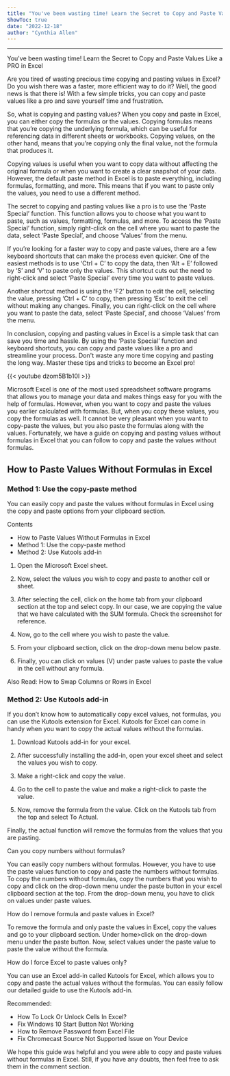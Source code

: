 ```yaml
---
title: "You've been wasting time! Learn the Secret to Copy and Paste Values Like a PRO in Excel"
ShowToc: true 
date: "2022-12-18"
author: "Cynthia Allen"
---
```

*****
You've been wasting time! Learn the Secret to Copy and Paste Values Like a PRO in Excel

Are you tired of wasting precious time copying and pasting values in Excel? Do you wish there was a faster, more efficient way to do it? Well, the good news is that there is! With a few simple tricks, you can copy and paste values like a pro and save yourself time and frustration. 

So, what is copying and pasting values? When you copy and paste in Excel, you can either copy the formulas or the values. Copying formulas means that you’re copying the underlying formula, which can be useful for referencing data in different sheets or workbooks. Copying values, on the other hand, means that you’re copying only the final value, not the formula that produces it. 

Copying values is useful when you want to copy data without affecting the original formula or when you want to create a clear snapshot of your data. However, the default paste method in Excel is to paste everything, including formulas, formatting, and more. This means that if you want to paste only the values, you need to use a different method. 

The secret to copying and pasting values like a pro is to use the ‘Paste Special’ function. This function allows you to choose what you want to paste, such as values, formatting, formulas, and more. To access the ‘Paste Special’ function, simply right-click on the cell where you want to paste the data, select ‘Paste Special’, and choose ‘Values’ from the menu. 

If you’re looking for a faster way to copy and paste values, there are a few keyboard shortcuts that can make the process even quicker. One of the easiest methods is to use ‘Ctrl + C’ to copy the data, then ‘Alt + E’ followed by ‘S’ and ‘V’ to paste only the values. This shortcut cuts out the need to right-click and select ‘Paste Special’ every time you want to paste values. 

Another shortcut method is using the ‘F2’ button to edit the cell, selecting the value, pressing ‘Ctrl + C’ to copy, then pressing ‘Esc’ to exit the cell without making any changes. Finally, you can right-click on the cell where you want to paste the data, select ‘Paste Special’, and choose ‘Values’ from the menu. 

In conclusion, copying and pasting values in Excel is a simple task that can save you time and hassle. By using the ‘Paste Special’ function and keyboard shortcuts, you can copy and paste values like a pro and streamline your process. Don't waste any more time copying and pasting the long way. Master these tips and tricks to become an Excel pro!

{{< youtube dzom5B1b10I >}} 



Microsoft Excel is one of the most used spreadsheet software programs that allows you to manage your data and makes things easy for you with the help of formulas. However, when you want to copy and paste the values you earlier calculated with formulas. But, when you copy these values, you copy the formulas as well. It cannot be very pleasant when you want to copy-paste the values, but you also paste the formulas along with the values. Fortunately, we have a guide on copying and pasting values without formulas in Excel that you can follow to copy and paste the values without formulas.
 

 
## How to Paste Values Without Formulas in Excel
 
### Method 1: Use the copy-paste method
 
You can easily copy and paste the values without formulas in Excel using the copy and paste options from your clipboard section.
 
Contents
 
- How to Paste Values Without Formulas in Excel
 - Method 1: Use the copy-paste method
 - Method 2: Use Kutools add-in

 
1. Open the Microsoft Excel sheet.
 
2. Now, select the values you wish to copy and paste to another cell or sheet.
 
3. After selecting the cell, click on the home tab from your clipboard section at the top and select copy. In our case, we are copying the value that we have calculated with the SUM formula. Check the screenshot for reference.
 
4. Now, go to the cell where you wish to paste the value.
 
5. From your clipboard section, click on the drop-down menu below paste.
 
6. Finally, you can click on values (V) under paste values to paste the value in the cell without any formula.
 
Also Read: How to Swap Columns or Rows in Excel
 
### Method 2: Use Kutools add-in 
 
If you don’t know how to automatically copy excel values, not formulas, you can use the Kutools extension for Excel. Kutools for Excel can come in handy when you want to copy the actual values without the formulas.
 
1. Download Kutools add-in for your excel.
 
2. After successfully installing the add-in, open your excel sheet and select the values you wish to copy.
 
3. Make a right-click and copy the value.
 
4. Go to the cell to paste the value and make a right-click to paste the value.
 
5. Now, remove the formula from the value. Click on the Kutools tab from the top and select To Actual.
 
Finally, the actual function will remove the formulas from the values that you are pasting.
 
Can you copy numbers without formulas?
 
You can easily copy numbers without formulas. However, you have to use the paste values function to copy and paste the numbers without formulas. To copy the numbers without formulas, copy the numbers that you wish to copy and click on the drop-down menu under the paste button in your excel clipboard section at the top. From the drop-down menu, you have to click on values under paste values.
 
How do I remove formula and paste values in Excel?
 
To remove the formula and only paste the values in Excel, copy the values and go to your clipboard section. Under home>click on the drop-down menu under the paste button. Now, select values under the paste value to paste the value without the formula.
 
How do I force Excel to paste values only?
 
You can use an Excel add-in called Kutools for Excel, which allows you to copy and paste the actual values without the formulas. You can easily follow our detailed guide to use the Kutools add-in.
 
Recommended:
 
- How To Lock Or Unlock Cells In Excel?
 - Fix Windows 10 Start Button Not Working
 - How to Remove Password from Excel File
 - Fix Chromecast Source Not Supported Issue on Your Device

 
We hope this guide was helpful and you were able to copy and paste values without formulas in Excel. Still, if you have any doubts, then feel free to ask them in the comment section.




